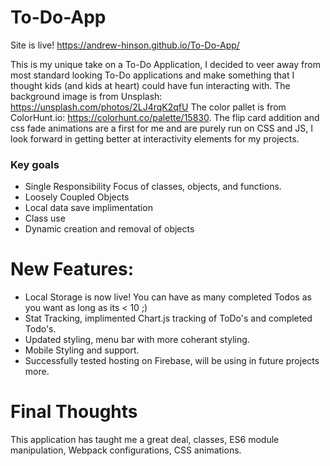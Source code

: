 # To-Do-App
Site is live! https://andrew-hinson.github.io/To-Do-App/

This is my unique take on a To-Do Application, I decided to veer away from most standard looking To-Do applications and make something that I thought kids (and kids at heart) could have fun interacting with. The background image is from Unsplash: https://unsplash.com/photos/2LJ4rqK2qfU The color pallet is from ColorHunt.io: https://colorhunt.co/palette/15830. The flip card addition and css fade animations are a first for me and are purely run on CSS and JS, I look forward in getting better at interactivity elements for my projects.


### Key goals 
* Single Responsibility Focus of classes, objects, and functions.
* Loosely Coupled Objects
* Local data save implimentation 
* Class use 
* Dynamic creation and removal of objects

# New Features:
* Local Storage is now live! You can have as many completed Todos as you want as long as its < 10 ;)
* Stat Tracking, implimented Chart.js tracking of ToDo's and completed Todo's.
* Updated styling, menu bar with more coherant styling.
* Mobile Styling and support. 
* Successfully tested hosting on Firebase, will be using in future projects more.



# Final Thoughts
This application has taught me a great deal, classes, ES6 module manipulation, Webpack configurations, CSS animations.



